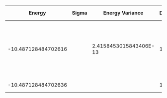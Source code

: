 | Energy              | Sigma | Energy Variance        | DOF | Einf               | Method                                                       | Data Repository |
|---------------------|-------|------------------------|-----|--------------------|--------------------------------------------------------------|-----------------|
| -10.487128484702616 |       | 2.4158453015843406E-13 | 10  | -9.906467128853924 | DMRG (bond dimension 100) using fork tensor product states with U(1) symmetries for charge and spin sector |                 |
| -10.487128484702636 |       |                        | 10  | -9.906467128853924 | Exact diagonalization                                        |                 |
